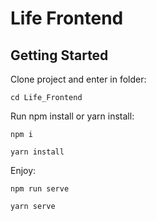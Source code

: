 # Life Frontend

## Getting Started

Clone project and enter in folder:

```
cd Life_Frontend
```

Run npm install or yarn install:

```
npm i
```

```
yarn install
```

Enjoy:

```
npm run serve
```
```
yarn serve
```
